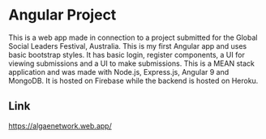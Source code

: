 # Angular Project

This is a web app made in connection to a project submitted for the Global Social Leaders Festival, Australia. This is my first Angular app and uses basic bootstrap styles.
It has basic login, register components, a UI for viewing submissions and a UI to make submissions.
This is a MEAN stack application and was made with Node.js, Express.js, Angular 9 and MongoDB.
It is hosted on Firebase while the backend is hosted on Heroku.

## Link

https://algaenetwork.web.app/
